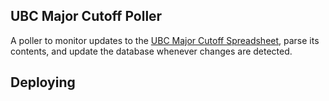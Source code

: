 ## UBC Major Cutoff Poller

A poller to monitor updates to the [UBC Major Cutoff Spreadsheet](https://docs.google.com/spreadsheets/d/1WkMPGKerBEms560QiMY4v8BmapBitMqwq9lTmzoSJPo/edit), parse its contents, and update the database whenever changes are detected.

## Deploying
